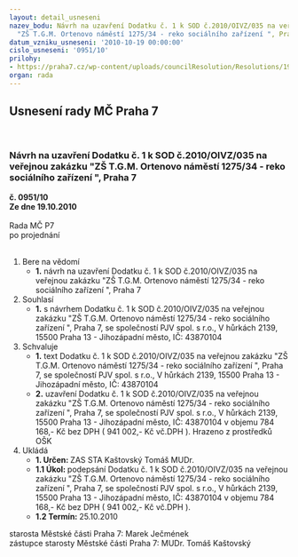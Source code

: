 ```yaml
---
layout: detail_usneseni
nazev_bodu: Návrh na uzavření Dodatku č. 1 k SOD č.2010/OIVZ/035 na veřejnou zakázku
  "ZŠ T.G.M. Ortenovo náměstí 1275/34 - reko sociálního zařízení ", Praha 7
datum_vzniku_usneseni: '2010-10-19 00:00:00'
cislo_usneseni: '0951/10'
prilohy:
- https://praha7.cz/wp-content/uploads/councilResolution/Resolutions/19961/56-10-dodatek_op.doc
organ: rada
---
```

<div id="ucUsn_pList" class="usn">
	<span><h2>Usnesení rady MČ Praha 7 </h2>
<br></span><div class="standBody">
<span><h3>Návrh na uzavření Dodatku č. 1 k SOD č.2010/OIVZ/035 na veřejnou zakázku "ZŠ T.G.M. Ortenovo náměstí 1275/34 - reko sociálního zařízení ", Praha 7</h3></span><div class="center">
		<strong>č. 0951/10</strong><br>
	</div>
<div class="center">
		<strong>Ze dne 19.10.2010</strong><br><br>
	</div>Rada MČ P7<br> po projednání<br><br><ol>
<li>Bere na vědomí<ul><li>
<strong>1.</strong> návrh na uzavření Dodatku č. 1 k SOD č.2010/OIVZ/035 na veřejnou zakázku "ZŠ T.G.M. Ortenovo náměstí 1275/34 - reko sociálního zařízení ", Praha 7</li></ul>
</li>
<li>Souhlasí<ul><li>
<strong>1.</strong> s návrhem Dodatku č. 1 k SOD č.2010/OIVZ/035 na veřejnou zakázku "ZŠ T.G.M. Ortenovo náměstí 1275/34 - reko sociálního zařízení ", Praha 7, se společností PJV spol. s r.o., V hůrkách 2139, 15500 Praha 13 - Jihozápadní město, IČ: 43870104</li></ul>
</li>
<li>Schvaluje<ul>
<li>
<strong>1.</strong> text Dodatku č. 1 k SOD č.2010/OIVZ/035 na veřejnou zakázku "ZŠ T.G.M. Ortenovo náměstí 1275/34 - reko sociálního zařízení ", Praha 7, se společností PJV spol. s r.o., V hůrkách 2139, 15500 Praha 13 - Jihozápadní město, IČ: 43870104 </li>
<li>
<strong>2.</strong> uzavření Dodatku č. 1 k SOD č.2010/OIVZ/035 na veřejnou zakázku "ZŠ T.G.M. Ortenovo náměstí 1275/34 - reko sociálního zařízení ", Praha 7, se společností PJV spol. s r.o., V hůrkách 2139, 15500 Praha 13 - Jihozápadní město, IČ: 43870104 v objemu 784 168,- Kč bez DPH ( 941 002,- Kč vč.DPH ). Hrazeno z prostředků OŠK  </li>
</ul>
</li>
<li>Ukládá<ul>
<li>
<strong>1. Určen: </strong>ZAS STA Kaštovský Tomáš MUDr.</li>
<li>
<strong>1.1 Úkol: </strong>podepsání Dodatku č. 1 k SOD č.2010/OIVZ/035 na veřejnou zakázku "ZŠ T.G.M. Ortenovo náměstí 1275/34 - reko sociálního zařízení ", Praha 7, se společností PJV spol. s r.o., V hůrkách 2139, 15500 Praha 13 - Jihozápadní město, IČ: 43870104 v objemu 784 168,- Kč bez DPH ( 941 002,- Kč vč.DPH ).</li>
<li>
<strong>1.2 Termín: </strong>25.10.2010</li>
</ul>
</li>
</ol>starosta Městské části Praha 7: Marek Ječmének<br>zástupce starosty Městské části Praha 7: MUDr. Tomáš Kaštovský 
</div>
</div>